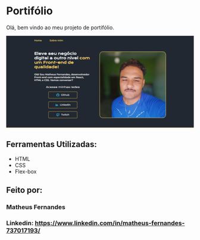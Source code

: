 # Portifólio
Olá, bem vindo ao meu projeto de portifólio.

<img src="/img/portifolio.png">

## Ferramentas Utilizadas:
* HTML
* CSS
* Flex-box

## Feito por:

### **Matheus Fernandes**

### **Linkedin:** <https://www.linkedin.com/in/matheus-fernandes-737017193/>
